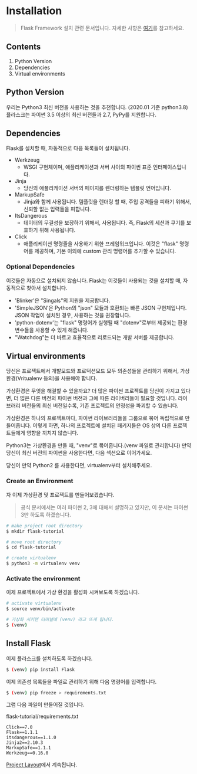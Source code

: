 Installation
============

> Flask Framework 설치 관련 문서입니다.
> 자세한 사항은 [여기](https://flask.palletsprojects.com/en/1.1.x/installation/)를 참고하세요.

Contents
-------

1. Python Version
2. Dependencies
3. Virtual environments


## Python Version

우리는 Python3 최신 버전을 사용하는 것을 추천합니다. (2020.01 기준 python3.8) 플라스크는 파이썬 3.5 이상의 최신 버전들과 2.7, PyPy를 지원합니다.


## Dependencies

Flask를 설치할 때, 자동적으로 다음 목록들이 설치됩니다.

* Werkzeug 
    - WSGI 구현체이며, 애플리케이션과 서버 사이의 파이썬 표준 인터페이스입니다. 
* Jinja 
    - 당신의 애플리케이션 서버의 페이지를 렌더링하는 템플릿 언어입니다.
* MarkupSafe 
    - Jinja와 함께 사용됩니다. 템플릿을 렌더링 할 때, 주입 공격들을 피하기 위해서, 신뢰할 없는 입력들을 피합니다.
* ItsDangerous
    -  데이터의 무결성을 보장하기 위해서, 사용됩니다. 즉, Flask의 세션과 쿠기를 보호하기 위해 사용됩니다.
* Click
    - 애플리케이션 명령줄을 사용하기 위한 프레임워크입니다. 이것은 "flask" 명령어를 제공하며, 기본 이외에 custom 관리 명령어를 추가할 수 있습니다.

### Optional Dependencies

이것들은 자동으로 설치되지 않습니다. Flask는 이것들이 사용되는 것을 설치할 때, 자동적으로 찾아서 설치합니다.

* 'Blinker'은 "Singals"의 지원을 제공합니다.
* 'SimpleJSON'은 Python의 "json" 모듈과 호환되는 빠른 JSON 구현체입니다. JSON 작업이 설치된 경우, 사용하는 것을 권장합니다.
* 'python-dotenv'는 "flask" 명령어가 실행될 때 "dotenv"로부터 제공되는 환경 변수들을 사용할 수 있게 해줍니다.
* "Watchdog"는 더 바르고 효율적으로 리로드되는 개발 서버를 제공합니다.


## Virtual environments

당신은 프로젝트에서 개발모드와 프로덕션모드 모두 의존성들을 관리하기 위해서, 가상환경(Vritualenv 등의)을 사용해야 합니다.

가상환경은 무엇을 해결할 수 있을까요? 더 많은 파이썬 프로젝트를 당신이 가지고 있다면, 더 많은 다른 버전의 파이썬 버전과 그에 따른 라이버리들이 필요할 것입니다. 라이브러리 버전들의 최신 버전일수록, 기존 프로젝트의 안정성을 파괴할 수 있습니다.

가상환경은 하나의 프로젝트마다, 파이썬 라이브러리들을 그룹으로 묶어 독립적으로 만들어줍니다. 이렇게 하면, 하나의 프로젝트에 설치된 패키지들은 OS 상의 다른 프로젝트들에게 영향을 끼치지 않습니다.

Python3는 가상환경을 만들 때, "venv"로 묶어줍니다.(venv 파일로 관리합니다) 만약 당신이 최신 버전의 파이썬을 사용한다면, 다음 섹션으로 이어가세요.

당신이 만약 Python2 를 사용한다면, virtualenv부터 설치해주세요.

### Create an Environment

자 이제 가상환경 및 프로젝트를 만들어보겠습니다. 

> 공식 문서에서는 여러 파이썬 2, 3에 대해서 설명하고 있지만, 이 문서는 파이썬 3만 하도록 하겠습니다.

```bash
# make project root directory 
$ mkdir flask-tutorial

# move root directory
$ cd flask-tutorial

# create virtualenv
$ python3 -m virtualenv venv
```

### Activate the environment

이제 프로젝트에서 가상 환경을 활성화 시켜보도록 하겠습니다.

```bash
# activate virtualenv
$ source venv/bin/activate

# 가상화 시키면 터미널에 (venv) 라고 뜨게 됩니다.
$ (venv) 
```

## Install Flask

이제 플라스크를 설치하도록 하겠습니다.

```bash
$ (venv) pip install Flask
```

이제 의존성 목록들을 파일로 관리하기 위해 다음 명령어를 입력합니다.

```bash
$ (venv) pip freeze > requirements.txt
```

그럼 다음 파일이 만들어질 것입니다.

flask-tutorial/requirements.txt
```
Click==7.0
Flask==1.1.1
itsdangerous==1.1.0
Jinja2==2.10.3
MarkupSafe==1.1.1
Werkzeug==0.16.0
```

[Project Layout](./ch02.md)에서 계속됩니다.